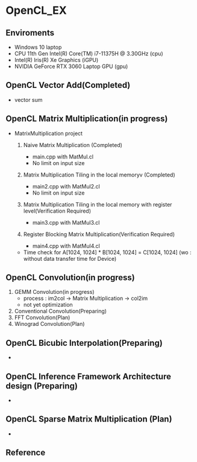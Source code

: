 # OpenCL_EX

## Enviroments
* Windows 10 laptop
* CPU 11th Gen Intel(R) Core(TM) i7-11375H @ 3.30GHz (cpu)
* Intel(R) Iris(R) Xe Graphics (iGPU)
* NVIDIA GeForce RTX 3060 Laptop GPU (gpu)

## OpenCL Vector Add(Completed)
- vector sum

##  OpenCL Matrix Multiplication(in progress)
- MatrixMultiplication project
  1. Naive Matrix Multiplication (Completed)
     - main.cpp with MatMul.cl
     - No limit on input size
     
  2. Matrix Multiplication Tiling in the local memoryv (Completed)
     - main2.cpp with MatMul2.cl
     - No limit on input size
   
  3. Matrix Multiplication Tiling in the local memory with register level(Verification Required)
     - main3.cpp with MatMul3.cl

  4. Register Blocking Matrix Multiplication(Verification Required)
     - main4.cpp with MatMul4.cl
  
  - Time check for A[1024, 1024] * B[1024, 1024] = C[1024, 1024] (wo : without data transfer time for Device)


##  OpenCL Convolution(in progress)
1. GEMM Convolution(in progress)
   - process : im2col -> Matrix Multiplication -> col2im
   - not yet optimization
2. Conventional Convolution(Preparing)
3. FFT Convolution(Plan)
4. Winograd Convolution(Plan)


##  OpenCL Bicubic Interpolation(Preparing)
*


##  OpenCL Inference Framework Architecture design (Preparing)
*


##  OpenCL Sparse Matrix Multiplication (Plan)
*




## Reference
